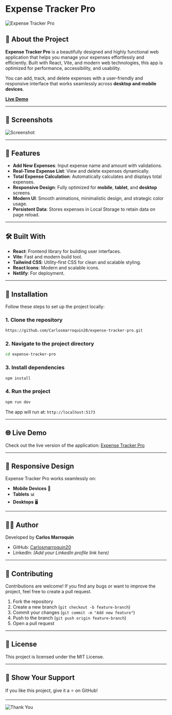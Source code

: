 # Expense Tracker Pro

![Expense Tracker Pro](https://i.imgur.com/Y9pFLNx.png)

## 🚀 About the Project
**Expense Tracker Pro** is a beautifully designed and highly functional web application that helps you manage your expenses effortlessly and efficiently. Built with React, Vite, and modern web technologies, this app is optimized for performance, accessibility, and usability.

You can add, track, and delete expenses with a user-friendly and responsive interface that works seamlessly across **desktop and mobile devices**.

[**Live Demo**](https://expense-tracker322.netlify.app/)

---

## 📸 Screenshots
![Screenshot](https://via.placeholder.com/800x400.png?text=Expense+Tracker+Pro+Screenshot)

---

## 🎯 Features
- **Add New Expenses**: Input expense name and amount with validations.
- **Real-Time Expense List**: View and delete expenses dynamically.
- **Total Expense Calculation**: Automatically calculates and displays total expenses.
- **Responsive Design**: Fully optimized for **mobile**, **tablet**, and **desktop** screens.
- **Modern UI**: Smooth animations, minimalistic design, and strategic color usage.
- **Persistent Data**: Stores expenses in Local Storage to retain data on page reload.

---

## 🛠️ Built With
- **React**: Frontend library for building user interfaces.
- **Vite**: Fast and modern build tool.
- **Tailwind CSS**: Utility-first CSS for clean and scalable styling.
- **React Icons**: Modern and scalable icons.
- **Netlify**: For deployment.

---

## 🚀 Installation

Follow these steps to set up the project locally:

### 1. Clone the repository
```bash
https://github.com/Carlosmarroquin20/expense-tracker-pro.git
```

### 2. Navigate to the project directory
```bash
cd expense-tracker-pro
```

### 3. Install dependencies
```bash
npm install
```

### 4. Run the project
```bash
npm run dev
```

The app will run at: `http://localhost:5173`

---

## 🌐 Live Demo
Check out the live version of the application:
[Expense Tracker Pro](https://expense-tracker322.netlify.app/)

---

## 📱 Responsive Design
Expense Tracker Pro works seamlessly on:
- **Mobile Devices** 📱
- **Tablets** 📊
- **Desktops** 🖥️

---

## 👨‍💻 Author
Developed by **Carlos Marroquin**
- GitHub: [Carlosmarroquin20](https://github.com/Carlosmarroquin20)
- LinkedIn: *(Add your LinkedIn profile link here)*

---

## 🤝 Contributing
Contributions are welcome! If you find any bugs or want to improve the project, feel free to create a pull request.

1. Fork the repository
2. Create a new branch (`git checkout -b feature-branch`)
3. Commit your changes (`git commit -m "Add new feature"`)
4. Push to the branch (`git push origin feature-branch`)
5. Open a pull request

---

## 📜 License
This project is licensed under the MIT License.

---

## 🌟 Show Your Support
If you like this project, give it a ⭐ on GitHub!

---

![Thank You](https://via.placeholder.com/1200x300.png?text=Thank+You+for+Checking+Out+Expense+Tracker+Pro)
